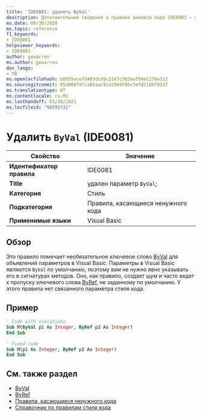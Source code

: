 ```yaml
---
title: 'IDE0081: удалить ByVal'
description: Дополнительные сведения о правиле анализа кода IDE0081 — удалить ByVal
ms.date: 09/30/2020
ms.topic: reference
f1_keywords:
- IDE0081
helpviewer_keywords:
- IDE0081
author: gewarren
ms.author: gewarren
dev_langs:
- VB
ms.openlocfilehash: b0d55ace7d403dcd9c3147c5b3aaf04a1276e312
ms.sourcegitcommit: 05d0087dfca85aac9ca2960f86c5efd218bf833f
ms.translationtype: HT
ms.contentlocale: ru-RU
ms.lasthandoff: 03/30/2021
ms.locfileid: "96593732"
---
```

# <a name="remove-byval-ide0081"></a>Удалить `ByVal` (IDE0081)

|Свойство|Значение|
|-|-|
| **Идентификатор правила** | IDE0081 |
| **Title** | удален параметр `ByVal`; |
| **Категория** | Стиль |
| **Подкатегория** | Правила, касающиеся ненужного кода |
| **Применимые языки** | Visual Basic |

## <a name="overview"></a>Обзор

Это правило помечает необязательное ключевое слово [ByVal](../../../visual-basic/language-reference/modifiers/byval.md) для объявлений параметров в Visual Basic. Параметры в Visual Basic являются `ByVal` по умолчанию, поэтому вам не нужно явно указывать его в сигнатурах методов. Оно, как правило, создает шум и часто ведет к пропуску ключевого слова [ByRef](../../../visual-basic/language-reference/modifiers/byref.md), не заданному по умолчанию. У этого правила нет связанного параметра стиля кода.

## <a name="example"></a>Пример

```vb
' Code with violations
Sub M(ByVal p1 As Integer, ByRef p2 As Integer)
End Sub

' Fixed code
Sub M(p1 As Integer, ByRef p2 As Integer)
End Sub
```

## <a name="see-also"></a>См. также раздел

- [ByVal](../../../visual-basic/language-reference/modifiers/byval.md)
- [ByRef](../../../visual-basic/language-reference/modifiers/byref.md)
- [Правила, касающиеся ненужного кода](unnecessary-code-rules.md)
- [Справочник по правилам стиля кода](index.md)
